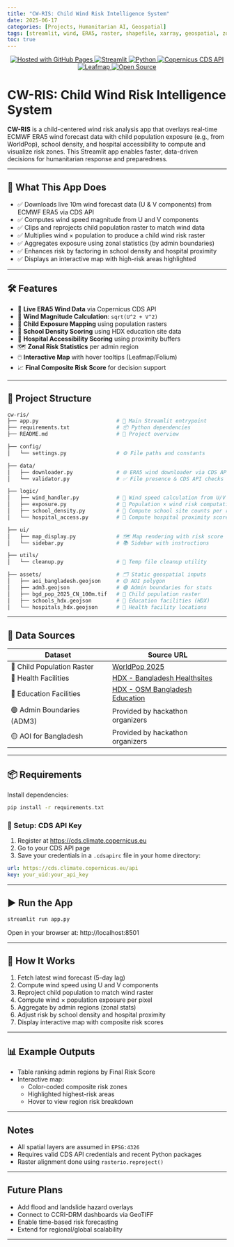 ```yaml
---
title: "CW-RIS: Child Wind Risk Intelligence System"
date: 2025-06-17
categories: [Projects, Humanitarian AI, Geospatial]
tags: [streamlit, wind, ERA5, raster, shapefile, xarray, geospatial, zonal stats, CDS API, humanitarian, climate risk]
toc: true
---
```


<div align="center">
  <a href="https://github.com/aryanj10/UN-Hackathon-Child-Wind-Risk-Intelligence-System">
    <img alt="Hosted with GitHub Pages" src="https://img.shields.io/badge/Hosted_with-GitHub_Pages-blue?logo=github&logoColor=white">
  </a>
  <a href="https://streamlit.io">
    <img alt="Streamlit" src="https://img.shields.io/badge/Built%20with-Streamlit-ff4b4b?logo=streamlit&logoColor=white">
  </a>
  <a href="https://www.python.org/">
    <img alt="Python" src="https://img.shields.io/badge/Python-3.9+-3776AB?logo=python&logoColor=white">
  </a>
  <a href="https://cds.climate.copernicus.eu/api-how-to">
    <img alt="Copernicus CDS API" src="https://img.shields.io/badge/Data%20via-Copernicus%20CDS%20API-00BFFF?logo=datadog&logoColor=white">
  </a>
  <a href="https://leafmap.org/">
    <img alt="Leafmap" src="https://img.shields.io/badge/Map%20Rendering-Leafmap-34A853?logo=leaflet&logoColor=white">
  </a>
  <a href="https://github.com/">
    <img alt="Open Source" src="https://img.shields.io/badge/Open%20Source-GitHub-181717?logo=github">
  </a>
</div>



# CW-RIS: Child Wind Risk Intelligence System

**CW-RIS** is a child-centered wind risk analysis app that overlays real-time ECMWF ERA5 wind forecast data with child population exposure (e.g., from WorldPop), school density, and hospital accessibility to compute and visualize risk zones. This Streamlit app enables faster, data-driven decisions for humanitarian response and preparedness.

---

## 🚀 What This App Does

- ✅ Downloads live 10m wind forecast data (U & V components) from ECMWF ERA5 via CDS API
- ✅ Computes wind speed magnitude from U and V components
- ✅ Clips and reprojects child population raster to match wind data
- ✅ Multiplies wind × population to produce a child wind risk raster
- ✅ Aggregates exposure using zonal statistics (by admin boundaries)
- ✅ Enhances risk by factoring in school density and hospital proximity
- ✅ Displays an interactive map with high-risk areas highlighted

---

## 🛠️ Features

- 📡 **Live ERA5 Wind Data** via Copernicus CDS API
- 💨 **Wind Magnitude Calculation**: `sqrt(U^2 + V^2)`
- 👶 **Child Exposure Mapping** using population rasters
- 🏫 **School Density Scoring** using HDX education site data
- 🏥 **Hospital Accessibility Scoring** using proximity buffers
- 🗺️ **Zonal Risk Statistics** per admin region
- 🖱️ **Interactive Map** with hover tooltips (Leafmap/Folium)
- 📈 **Final Composite Risk Score** for decision support

---

## 📁 Project Structure

```bash
cw-ris/
├── app.py                         # 🔵 Main Streamlit entrypoint
├── requirements.txt               # 📦 Python dependencies
├── README.md                      # 📘 Project overview

├── config/
│   └── settings.py                # ⚙️ File paths and constants

├── data/
│   ├── downloader.py              # 🌐 ERA5 wind downloader via CDS API
│   └── validator.py               # ✅ File presence & CDS API checks

├── logic/
│   ├── wind_handler.py            # 💨 Wind speed calculation from U/V
│   ├── exposure.py                # 👶 Population × wind risk computation
│   ├── school_density.py          # 🏫 Compute school site counts per region
│   └── hospital_access.py         # 🏥 Compute hospital proximity score

├── ui/
│   ├── map_display.py             # 🗺️ Map rendering with risk score
│   └── sidebar.py                 # 📚 Sidebar with instructions

├── utils/
│   └── cleanup.py                 # 🧹 Temp file cleanup utility

├── assets/                        # 🗂️ Static geospatial inputs
│   ├── aoi_bangladesh.geojson     # 🟡 AOI polygon
│   ├── adm3.geojson               # 🟢 Admin boundaries for stats
│   ├── bgd_pop_2025_CN_100m.tif   # 👶 Child population raster
│   ├── schools_hdx.geojson        # 🏫 Education facilities (HDX)
│   └── hospitals_hdx.geojson      # 🏥 Health facility locations
```

---

## 📂 Data Sources

| Dataset                    | Source URL                                                                 |
|----------------------------|----------------------------------------------------------------------------|
| 👶 Child Population Raster | [WorldPop 2025](https://hub.worldpop.org/geodata/summary?id=53874)         |
| 🏥 Health Facilities       | [HDX - Bangladesh Healthsites](https://data.humdata.org/dataset/bangladesh-healthsites) |
| 🏫 Education Facilities    | [HDX - OSM Bangladesh Education](https://data.humdata.org/dataset/hotosm_bgd_education_facilities) |
| 🟢 Admin Boundaries (ADM3) | Provided by hackathon organizers                                           |
| 🟡 AOI for Bangladesh      | Provided by hackathon organizers   

---

## 📦 Requirements

Install dependencies:

```bash
pip install -r requirements.txt
```

### 🔑 Setup: CDS API Key

1.  Register at https://cds.climate.copernicus.eu
2.  Go to your CDS API page
3.  Save your credentials in a `.cdsapirc` file in your home directory:

```yaml
url: https://cds.climate.copernicus.eu/api
key: your_uid:your_api_key
```

---

## ▶️ Run the App

```bash
streamlit run app.py
```

Open in your browser at: http://localhost:8501

---

## 🔄 How It Works

1. Fetch latest wind forecast (5-day lag)
2. Compute wind speed using U and V components
3. Reproject child population to match wind raster
4. Compute wind × population exposure per pixel
5. Aggregate by admin regions (zonal stats)
6. Adjust risk by school density and hospital proximity
7. Display interactive map with composite risk scores

---

## 📊 Example Outputs

- Table ranking admin regions by Final Risk Score
- Interactive map:
  - Color-coded composite risk zones
  - Highlighted highest-risk areas
  - Hover to view region risk breakdown

---

## Notes

- All spatial layers are assumed in `EPSG:4326`
- Requires valid CDS API credentials and recent Python packages
- Raster alignment done using `rasterio.reproject()`

---

## Future Plans

- Add flood and landslide hazard overlays
- Connect to CCRI-DRM dashboards via GeoTIFF
- Enable time-based risk forecasting
- Extend for regional/global scalability

---
